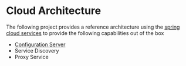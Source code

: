 # Cloud Architecture
The following project provides a reference architecture using the [spring cloud services](http://projects.spring.io/spring-cloud/) to provide the following capabilities out of the box
* [Configuration Server](/config-service)
* Service Discovery
* Proxy Service

